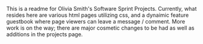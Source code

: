 This is a readme for Olivia Smith's Software Sprint Projects.
Currently, what resides here are various html pages utilizing css, and a dynaimic
feature  guestbook where page viewers can leave a message / comment. 
More work is on the way; there are major cosmetic changes to be had as well as
additions in the projects page.
